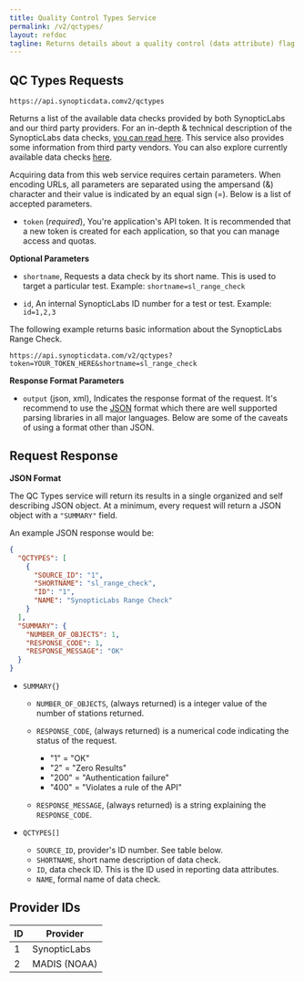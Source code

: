 ```yaml
---
title: Quality Control Types Service
permalink: /v2/qctypes/
layout: refdoc
tagline: Returns details about a quality control (data attribute) flag
---
```


## QC Types Requests

```
https://api.synopticdata.comv2/qctypes
```

Returns a list of the available data checks provided by both SynopticLabs and our third party providers. For an in-depth & technical description of the SynopticLabs data checks, [you can read here][sl-data-checks]. This service also provides some information from third party vendors. You can also explore currently available data checks [here][qc-types-lookup].

Acquiring data from this web service requires certain parameters. When encoding URLs, all parameters are separated using the ampersand (&) character and their value is indicated by an equal sign (=). Below is a list of accepted parameters.

* `token` (_required_), You're application's API token. It is recommended that a new token is created for each application, so that you can manage access and quotas.

**Optional Parameters**

* `shortname`, Requests a data check by its short name. This is used to target a particular test. Example: `shortname=sl_range_check`

* `id`, An internal SynopticLabs ID number for a test or test. Example: `id=1,2,3`

The following example returns basic information about the SynopticLabs Range Check.

```
https://api.synopticdata.com/v2/qctypes?token=YOUR_TOKEN_HERE&shortname=sl_range_check
```

**Response Format Parameters**

* `output` (json, xml), Indicates the response format of the request. It's recommend to use the [JSON][json] format which there are well supported parsing libraries in all major languages. Below are some of the caveats of using a format other than JSON.

## Request Response

**JSON Format**

The QC Types service will return its results in a single organized and self describing JSON object. At a minimum, every request will return a JSON object with a `"SUMMARY"` field.

An example JSON response would be:

```json
{
  "QCTYPES": [
    {
      "SOURCE_ID": "1",
      "SHORTNAME": "sl_range_check",
      "ID": "1",
      "NAME": "SynopticLabs Range Check"
    }
  ],
  "SUMMARY": {
    "NUMBER_OF_OBJECTS": 1,
    "RESPONSE_CODE": 1,
    "RESPONSE_MESSAGE": "OK"
  }
}
```

* `SUMMARY{}`

  * `NUMBER_OF_OBJECTS`, (always returned) is a integer value of the number of stations returned.
  * `RESPONSE_CODE`, (always returned) is a numerical code indicating the status of the request.

    * "1" = "OK"
    * "2" = "Zero Results"
    * "200" = "Authentication failure"
    * "400" = "Violates a rule of the API"

  * `RESPONSE_MESSAGE`, (always returned) is a string explaining the `RESPONSE_CODE`.

* `QCTYPES[]`

  * `SOURCE_ID`, provider's ID number. See table below.
  * `SHORTNAME`, short name description of data check.
  * `ID`, data check ID. This is the ID used in reporting data attributes.
  * `NAME`, formal name of data check.

## Provider IDs

| ID  | Provider     |
| --- | ------------ |
| 1   | SynopticLabs |
| 2   | MADIS (NOAA) |

<!-- References & URLs -->

[qc-types-lookup]: https://synopticlabs.org/demos/lookup/?lookup=qctypes
[sl-data-checks]: https://synopticlabs.org/api/mesonet/reference/qc/
[json]: https://json.org/
